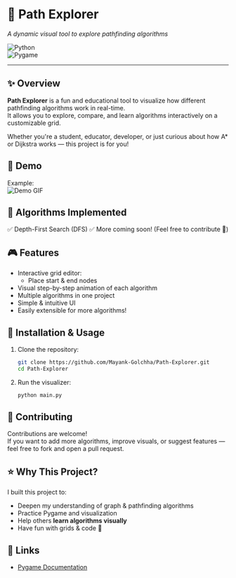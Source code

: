 # 🚀 Path Explorer  
*A dynamic visual tool to explore pathfinding algorithms*  

![Python](https://img.shields.io/badge/python-3.x-blue)  
![Pygame](https://img.shields.io/badge/pygame-2.x-green)

---

## ✨ Overview

**Path Explorer** is a fun and educational tool to visualize how different pathfinding algorithms work in real-time.  
It allows you to explore, compare, and learn algorithms interactively on a customizable grid.

Whether you're a student, educator, developer, or just curious about how A\* or Dijkstra works — this project is for you!



## 🎥 Demo
Example:  
![Demo GIF](https://github.com/user-attachments/assets/f4710a0b-6c4a-4c05-8ac9-46e828ba9a88)



## 🧠 Algorithms Implemented

✅ Depth-First Search (DFS)
✅ More coming soon! (Feel free to contribute 🚀)



## 🎮 Features

- Interactive grid editor:
  - Place start & end nodes
- Visual step-by-step animation of each algorithm
- Multiple algorithms in one project
- Simple & intuitive UI
- Easily extensible for more algorithms!



## 🚀 Installation & Usage

1. Clone the repository:
    ```bash
    git clone https://github.com/Mayank-Golchha/Path-Explorer.git
    cd Path-Explorer
    ```

3. Run the visualizer:
    ```bash
    python main.py
    ```



## 🌟 Contributing

Contributions are welcome!  
If you want to add more algorithms, improve visuals, or suggest features — feel free to fork and open a pull request.



## ⭐️ Why This Project?

I built this project to:
- Deepen my understanding of graph & pathfinding algorithms
- Practice Pygame and visualization
- Help others **learn algorithms visually**  
- Have fun with grids & code 🚀



## 🔗 Links

- [Pygame Documentation](https://www.pygame.org/docs/)  

